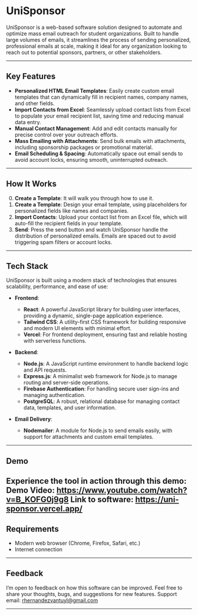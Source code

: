 # UniSponsor

UniSponsor is a web-based software solution designed to automate and optimize mass email outreach for student organizations. Built to handle large volumes of emails, it streamlines the process of sending personalized, professional emails at scale, making it ideal for any organization looking to reach out to potential sponsors, partners, or other stakeholders.

---

## Key Features

- **Personalized HTML Email Templates**: Easily create custom email templates that can dynamically fill in recipient names, company names, and other fields.
- **Import Contacts from Excel**: Seamlessly upload contact lists from Excel to populate your email recipient list, saving time and reducing manual data entry.
- **Manual Contact Management**: Add and edit contacts manually for precise control over your outreach efforts.
- **Mass Emailing with Attachments**: Send bulk emails with attachments, including sponsorship packages or promotional material.
- **Email Scheduling & Spacing**: Automatically space out email sends to avoid account locks, ensuring smooth, uninterrupted outreach.

---

## How It Works
0.  **Create a Template**: It will walk you through how to use it.
1. **Create a Template**: Design your email template, using placeholders for personalized fields like names and companies.
2. **Import Contacts**: Upload your contact list from an Excel file, which will auto-fill the recipient fields in your template.
3. **Send**: Press the send button and watch UniSponsor handle the distribution of personalized emails. Emails are spaced out to avoid triggering spam filters or account locks.

---

## Tech Stack

UniSponsor is built using a modern stack of technologies that ensures scalability, performance, and ease of use:

- **Frontend**:  
  - **React**: A powerful JavaScript library for building user interfaces, providing a dynamic, single-page application experience.
  - **Tailwind CSS**: A utility-first CSS framework for building responsive and modern UI elements with minimal effort.
  - **Vercel**: For frontend deployment, ensuring fast and reliable hosting with serverless functions.

- **Backend**:  
  - **Node.js**: A JavaScript runtime environment to handle backend logic and API requests.
  - **Express.js**: A minimalist web framework for Node.js to manage routing and server-side operations.
  - **Firebase Authentication**: For handling secure user sign-ins and managing authentication.
  - **PostgreSQL**: A robust, relational database for managing contact data, templates, and user information.
  
- **Email Delivery**:  
  - **Nodemailer**: A module for Node.js to send emails easily, with support for attachments and custom email templates.

---

## Demo

Experience the tool in action through this demo:  
Demo Video: https://www.youtube.com/watch?v=B_KOFG0j9g8
Link to software: https://uni-sponsor.vercel.app/
---

## Requirements

- Modern web browser (Chrome, Firefox, Safari, etc.)
- Internet connection

---

## Feedback

I’m open to feedback on how this software can be improved. Feel free to share your thoughts, bugs, and suggestions for new features. Support email: rhernandezvantuyl@gmail.com

---
